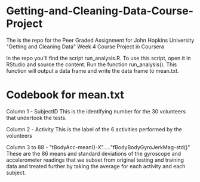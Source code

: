 # Getting-and-Cleaning-Data-Course-Project
The is the repo for the Peer Graded Assignment for John Hopkins University "Getting and Cleaning Data" Week 4 Course Project in Coursera

In the repo you'll find the script run_analysis.R. To use this script, open it in RStudio and source the content. Run the function run_analysis(). This function will output a data frame and write the data frame to mean.txt. 

# Codebook for  mean.txt

Column 1 - SubjectID 
This is the identifying number for the 30 volunteers that undertook the tests. 

Column 2 - Activity
This is the label of the 6 activities performed by the volunteers

Column 3 to 88 - "tBodyAcc-mean()-X"....."fBodyBodyGyroJerkMag-std()"
These are the 86 means and standard deviations of the gyroscope and accelerometer readings that we subset from original testing and training data and treated further by taking the average for each activity and each subject.
